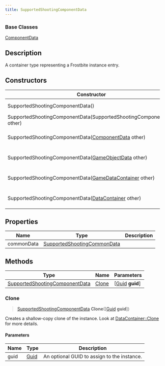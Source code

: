```yaml
---
title: SupportedShootingComponentData
---
```

### Base Classes

[ComponentData](ComponentData)

## Description

A container type representing a Frostbite instance entry.

## Constructors

| Constructor                                                                               | Description                                                                                                                                         |
| ----------------------------------------------------------------------------------------- | --------------------------------------------------------------------------------------------------------------------------------------------------- |
| SupportedShootingComponentData()                                                          | Create a new instance of this container type.                                                                                                       |
| SupportedShootingComponentData(SupportedShootingComponentData other)                      | Create a reference copy of an instance of the same type.                                                                                            |
| SupportedShootingComponentData([ComponentData](ComponentData) other)                      | Upcast an instance of type [ComponentData](ComponentData) to [SupportedShootingComponentData](SupportedShootingComponentData).                      |
| SupportedShootingComponentData([GameObjectData](GameObjectData) other)                    | Upcast an instance of type [GameObjectData](GameObjectData) to [SupportedShootingComponentData](SupportedShootingComponentData).                    |
| SupportedShootingComponentData([GameDataContainer](GameDataContainer) other)              | Upcast an instance of type [GameDataContainer](GameDataContainer) to [SupportedShootingComponentData](SupportedShootingComponentData).              |
| SupportedShootingComponentData([DataContainer](/vext/ref/shared/class/datacontainer) other) | Upcast an instance of type [DataContainer](/vext/ref/shared/class/datacontainer) to [SupportedShootingComponentData](SupportedShootingComponentData). |

## Properties

| Name       | Type                                                       | Description |
| ---------- | ---------------------------------------------------------- | ----------- |
| commonData | [SupportedShootingCommonData](SupportedShootingCommonData) |             |

## Methods

| Type                                                             | Name            | Parameters                                     |
| ---------------------------------------------------------------- | --------------- | ---------------------------------------------- |
| [SupportedShootingComponentData](SupportedShootingComponentData) | [Clone](#clone) | \[[Guid](/vext/ref/shared/class/guid) **guid**\] |

### Clone

> [SupportedShootingComponentData](SupportedShootingComponentData) **Clone**(\[[Guid](/vext/ref/shared/class/guid) **guid**\])

Creates a shallow-copy clone of the instance. Look at [DataContainer::Clone](/vext/ref/shared/class/datacontainer#clone) for more details.

#### Parameters

| Name | Type         | Description                                 |
| ---- | ------------ | ------------------------------------------- |
| guid | [Guid](Guid) | An optional GUID to assign to the instance. |
